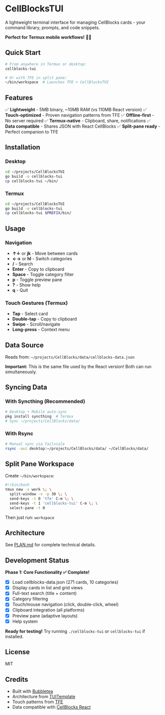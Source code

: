 # CellBlocksTUI

A lightweight terminal interface for managing CellBlocks cards - your command library, prompts, and code snippets.

**Perfect for Termux mobile workflows!** 🚀📱

## Quick Start

```bash
# From anywhere in Termux or desktop:
cellblocks-tui

# Or with TFE in split pane:
~/bin/workspace  # Launches TFE + CellBlocksTUI
```

## Features

✅ **Lightweight** - 5MB binary, ~10MB RAM (vs 110MB React version)
✅ **Touch-optimized** - Proven navigation patterns from TFE
✅ **Offline-first** - No server required
✅ **Termux-native** - Clipboard, share, notifications
✅ **Data compatible** - Shares JSON with React CellBlocks
✅ **Split-pane ready** - Perfect companion to TFE

## Installation

### Desktop
```bash
cd ~/projects/CellBlocksTUI
go build -o cellblocks-tui
cp cellblocks-tui ~/bin/
```

### Termux
```bash
cd ~/projects/CellBlocksTUI
go build -o cellblocks-tui
cp cellblocks-tui $PREFIX/bin/
```

## Usage

### Navigation
- **↑↓** or **jk** - Move between cards
- **←→** or **hl** - Switch categories
- **/** - Search
- **Enter** - Copy to clipboard
- **Space** - Toggle category filter
- **p** - Toggle preview pane
- **?** - Show help
- **q** - Quit

### Touch Gestures (Termux)
- **Tap** - Select card
- **Double-tap** - Copy to clipboard
- **Swipe** - Scroll/navigate
- **Long-press** - Context menu

## Data Source

Reads from: `~/projects/CellBlocks/data/cellblocks-data.json`

**Important:** This is the same file used by the React version! Both can run simultaneously.

## Syncing Data

### With Syncthing (Recommended)
```bash
# Desktop + Mobile auto-sync
pkg install syncthing  # Termux
# Sync ~/projects/CellBlocks/data/
```

### With Rsync
```bash
# Manual sync via Tailscale
rsync -avz desktop:~/projects/CellBlocks/data/ ~/CellBlocks/data/
```

## Split Pane Workspace

Create `~/bin/workspace`:
```bash
#!/bin/bash
tmux new -s work \; \
  split-window -v -p 30 \; \
  send-keys -t 0 'tfe' C-m \; \
  send-keys -t 1 'cellblocks-tui' C-m \; \
  select-pane -t 0
```

Then just run: `workspace`

## Architecture

See [PLAN.md](./PLAN.md) for complete technical details.

## Development Status

**Phase 1: Core Functionality ✅ Complete!**
- [x] Load cellblocks-data.json (271 cards, 10 categories)
- [x] Display cards in list and grid views
- [x] Full-text search (title + content)
- [x] Category filtering
- [x] Touch/mouse navigation (click, double-click, wheel)
- [x] Clipboard integration (all platforms)
- [x] Preview pane (adaptive layouts)
- [x] Help system

**Ready for testing!** Try running `./cellblocks-tui` or `cellblocks-tui` if installed.

## License

MIT

## Credits

- Built with [Bubbletea](https://github.com/charmbracelet/bubbletea)
- Architecture from [TUITemplate](../TUITemplate/)
- Touch patterns from [TFE](../TFE/)
- Data compatible with [CellBlocks React](../CellBlocks/)
